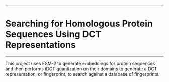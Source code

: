 **************************************************************************************************************
# Searching for Homologous Protein Sequences Using DCT Representations
**************************************************************************************************************

This project uses ESM-2 to generate embeddings for protein sequences and then performs iDCT quantization on their domains to generate a DCT representation, or fingerprint, to search against a database of fingerprints.